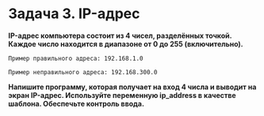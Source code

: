 # Задача 3. IP-адрес
**IP-адрес компьютера состоит из 4 чисел, разделённых точкой. Каждое число находится в диапазоне от 0 до 255 (включительно).**

 
```
Пример правильного адреса: 192.168.1.0

Пример неправильного адреса: 192.168.300.0
```
 

**Напишите программу, которая получает на вход 4 числа и выводит на экран IP-адрес. Используйте переменную ip_address в качестве шаблона. Обеспечьте контроль ввода.**
